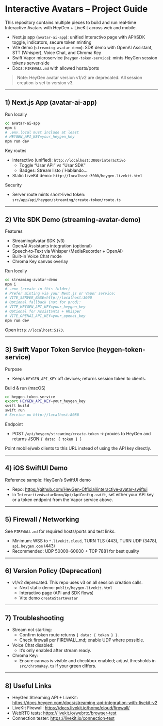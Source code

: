 # Interactive Avatars – Project Guide

This repository contains multiple pieces to build and run real‑time Interactive Avatars with HeyGen + LiveKit across web and mobile.

- Next.js app (`avatar-ai-app`): unified Interactivo page with API/SDK toggle, indicators, secure token minting
- Vite demo (`streaming-avatar-demo`): SDK demo with OpenAI Assistant, STT (Whisper), Voice Chat, and Chroma Key
- Swift Vapor microservice (`heygen-token-service`): mints HeyGen session tokens server‑side
- Docs: `FIREWALL.md` with allowed hosts/ports

> Note: HeyGen avatar version v1/v2 are deprecated. All session creation is set to version v3.

---

## 1) Next.js App (avatar-ai-app)

Run locally

```bash
cd avatar-ai-app
npm i
# .env.local must include at least
# HEYGEN_API_KEY=your_heygen_key
npm run dev
```

Key routes

- Interactivo (unified): `http://localhost:3000/interactivo`
  - Toggle “Usar API” vs “Usar SDK”
  - Badges: Stream listo / Hablando…
- Static LiveKit demo: `http://localhost:3000/heygen-livekit.html`

Security

- Server route mints short‑lived token: `src/app/api/heygen/streaming/create-token/route.ts`

---

## 2) Vite SDK Demo (streaming-avatar-demo)

Features

- StreamingAvatar SDK (v3)
- OpenAI Assistants integration (optional)
- Speech‑to‑Text via Whisper (MediaRecorder + OpenAI)
- Built‑in Voice Chat mode
- Chroma Key canvas overlay

Run locally

```bash
cd streaming-avatar-demo
npm i
# .env (create in this folder)
# Prefer minting via your Next.js or Vapor service:
# VITE_SERVER_BASE=http://localhost:3000
# Optional fallback (not for prod):
# VITE_HEYGEN_API_KEY=your_heygen_key
# Optional for Assistants + Whisper
# VITE_OPENAI_API_KEY=your_openai_key
npm run dev
```

Open `http://localhost:5173`.

---

## 3) Swift Vapor Token Service (heygen-token-service)

Purpose

- Keeps `HEYGEN_API_KEY` off devices; returns session token to clients.

Build & run (macOS)

```bash
cd heygen-token-service
export HEYGEN_API_KEY=your_heygen_key
swift build
swift run
# Service on http://localhost:8080
```

Endpoint

- POST `/api/heygen/streaming/create-token` → proxies to HeyGen and returns JSON `{ data: { token } }`

Point mobile/web clients to this URL instead of using the API key directly.

---

## 4) iOS SwiftUI Demo

Reference sample: HeyGen’s SwiftUI demo

- Repo: https://github.com/HeyGen-Official/interactive-avatar-swiftui
- In `InteractiveAvatarDemo/Api/ApiConfig.swift`, set either your API key or a token endpoint from the Vapor service above.

---

## 5) Firewall / Networking

See `FIREWALL.md` for required hosts/ports and test links.

- Minimum: WSS to `*.livekit.cloud`, TURN TLS (443), TURN UDP (3478), `api.heygen.com` (443)
- Recommended: UDP 50000–60000 + TCP 7881 for best quality

---

## 6) Version Policy (Deprecation)

- v1/v2 deprecated. This repo uses v3 on all session creation calls.
  - Next static demo: `public/heygen-livekit.html`
  - Interactivo page (API and SDK flows)
  - Vite demo `createStartAvatar`

---

## 7) Troubleshooting

- Stream not starting:
  - Confirm token route returns `{ data: { token } }`.
  - Check firewall per FIREWALL.md; enable UDP where possible.
- Voice Chat disabled:
  - It’s only enabled after stream ready.
- Chroma Key:
  - Ensure canvas is visible and checkbox enabled; adjust thresholds in `src/chromaKey.ts` if your green differs.

---

## 8) Useful Links

- HeyGen Streaming API + LiveKit: https://docs.heygen.com/docs/streaming-api-integration-with-livekit-v2
- LiveKit Firewall: https://docs.livekit.io/home/cloud/firewall/
- WebRTC tests: https://livekit.io/webrtc/browser-test
- Connection tester: https://livekit.io/connection-test
